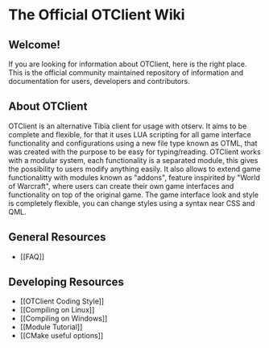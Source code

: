 # The Official OTClient Wiki

## Welcome!
If you are looking for information about OTClient, here is the right place. This is the official community maintained repository of information and documentation for users, developers and contributors.

## About OTClient
OTClient is an alternative Tibia client for usage with otserv.
It aims to be complete and flexible, for that it uses LUA
scripting for all game interface functionality and configurations using a new file type known as OTML, that was created with the purpose to be easy for typing/reading.
OTClient works with a modular system, each functionality is a separated module,
this gives the possibility to users modify anything easily. It also allows to
extend game functionalitty with modules known as "addons", feature inspirited by "World of Warcraft", where
users can create their own game interfaces and functionality on top of the original game. The game interface look and style is completely flexible, you can change styles using a syntax near CSS and QML.

## General Resources
* [[FAQ]]

## Developing Resources
* [[OTClient Coding Style]]
* [[Compiling on Linux]]
* [[Compiling on Windows]]
* [[Module Tutorial]]
* [[CMake useful options]]
